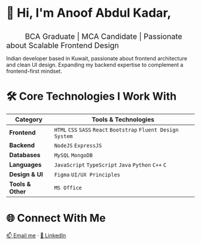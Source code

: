 <p style="font-size: 2rem; font-weight: bold; padding: 0">👋 Hi, I'm Anoof Abdul Kadar,</p>
<span style="font-size: 1.25rem;">&emsp;&emsp;&ensp;BCA Graduate | MCA Candidate | Passionate about Scalable Frontend Design</span>

Indian developer based in Kuwait,
passionate about frontend architecture and clean UI design.
Expanding my backend expertise to complement a frontend-first mindset.

# 🛠️ Core Technologies I Work With

| Category               | Tools & Technologies                                           |
|------------------------|----------------------------------------------------------------|
| **Frontend**           | `HTML` `CSS` `SASS` `React` `Bootstrap` `Fluent Design System` |
| **Backend**            | `NodeJS` `ExpressJS`                                           |
| **Databases**          | `MySQL` `MongoDB`                                              |
| **Languages**          | `JavaScript` `TypeScript` `Java` `Python` `C++` `C`            |
| **Design & UI**        | `Figma` `UI/UX Principles`                                     |
| **Tools & Other**      | `MS Office`                                                    |

<!-- # 📌 Featured Projects -->

# 🌐 Connect With Me

[📫 Email me](mailto:anuabdulkadar@gmail.com) · [💼 LinkedIn](https://www.linkedin.com/in/anu1o)